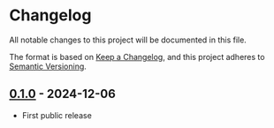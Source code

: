 # Changelog

All notable changes to this project will be documented in this file.

The format is based on [Keep a Changelog](https://keepachangelog.com/en/1.0.0/),
and this project adheres to [Semantic Versioning](https://semver.org/spec/v2.0.0.html).

## [0.1.0] - 2024-12-06

- First public release

[0.1.0]: https://github.com/compulim/react-define-as-custom-element/releases/tag/v0.1.0
